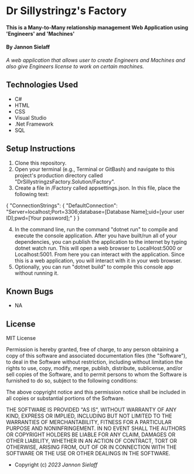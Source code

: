 # Dr Sillystringz's Factory

#### This is a Many-to-Many relationship management Web Application using 'Engineers' and 'Machines'

#### By Jannon Sielaff

_A web application that allows user to create Engineers and Machines and also give Engineers license to work on certain machines._

## Technologies Used

* C#
* HTML
* CSS
* Visual Studio
* .Net Framework
* SQL

## Setup Instructions

1. Clone this repository.
2. Open your terminal (e.g., Terminal or GitBash) and navigate to this project's production directory called "DrSillystringzsFactory.Solution/Factory".
3. Create a file in /Factory called appsettings.json.  In this file, place the following text:

{
  "ConnectionStrings": {
    "DefaultConnection": "Server=localhost;Port=3306;database=[Database Name];uid=[your user ID];pwd=[Your password];"
  }
}

4. In the command line, run the command "dotnet run" to compile and execute the console application. After you have built/run all of your dependencies, you can publish the application to the internet by typing dotnet watch run.  This will open a web browser to LocalHost:5000 or Localhost:5001. From here you can interact with the application. Since this is a web application, you will interact with it in your web browser.
5. Optionally, you can run "dotnet build" to compile this console app without running it.

## Known Bugs 

* NA

## License

MIT License

Permission is hereby granted, free of charge, to any person obtaining a copy of this software and associated documentation files (the "Software"), to deal in the Software without restriction, including without limitation the rights to use, copy, modify, merge, publish, distribute, sublicense, and/or sell copies of the Software, and to permit persons to whom the Software is furnished to do so, subject to the following conditions:

The above copyright notice and this permission notice shall be included in all copies or substantial portions of the Software.

THE SOFTWARE IS PROVIDED "AS IS", WITHOUT WARRANTY OF ANY KIND, EXPRESS OR IMPLIED, INCLUDING BUT NOT LIMITED TO THE WARRANTIES OF MERCHANTABILITY, FITNESS FOR A PARTICULAR PURPOSE AND NONINFRINGEMENT. IN NO EVENT SHALL THE AUTHORS OR COPYRIGHT HOLDERS BE LIABLE FOR ANY CLAIM, DAMAGES OR OTHER LIABILITY, WHETHER IN AN ACTION OF CONTRACT, TORT OR OTHERWISE, ARISING FROM, OUT OF OR IN CONNECTION WITH THE SOFTWARE OR THE USE OR OTHER DEALINGS IN THE SOFTWARE.

* Copyright (c) _2023_ _Jannon Sielaff_